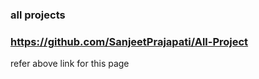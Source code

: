 ### all projects

### https://github.com/SanjeetPrajapati/All-Project

refer above link for this page